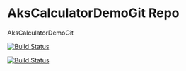 # AksCalculatorDemoGit Repo
AksCalculatorDemoGit


[![Build Status](https://dev.azure.com/olusolaadio/dwp-olu/_apis/build/status/solaadio.AksCalculatorDemoGit?branchName=develop)](https://dev.azure.com/olusolaadio/dwp-olu/_build/latest?definitionId=8&branchName=develop)

[![Build Status](https://dev.azure.com/olusolaadioHotmail/AksCalculatorDemoGit/_apis/build/status/solaadio.AksCalculatorDemoGit?branchName=master)](https://dev.azure.com/olusolaadioHotmail/AksCalculatorDemoGit/_build/latest?definitionId=35&branchName=master)
